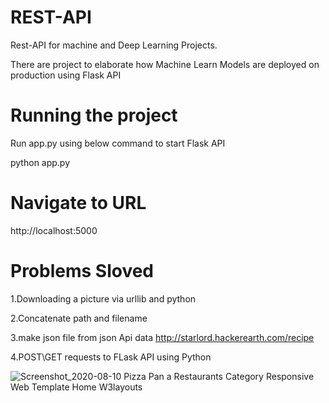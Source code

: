 # REST-API
Rest-API for machine and Deep Learning Projects.

There are project to elaborate how Machine Learn Models are deployed on production using Flask API

# Running the project
Run app.py using below command to start Flask API

python app.py

# Navigate to URL 
http://localhost:5000

# Problems Sloved
1.Downloading a picture via urllib and python

2.Concatenate path and filename

3.make json file from json Api data
http://starlord.hackerearth.com/recipe

4.POST\GET requests to FLask API using Python


![Screenshot_2020-08-10 Pizza Pan a Restaurants Category Responsive Web Template Home W3layouts](https://user-images.githubusercontent.com/51817568/89771622-3f8e1780-db1e-11ea-9dc6-17a04c289868.jpg)
